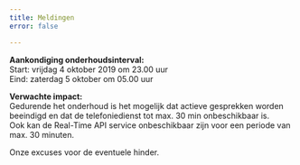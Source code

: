 ```yaml
---
title: Meldingen
error: false

---
```

**Aankondiging onderhoudsinterval:**  
Start: vrijdag 4 oktober 2019 om 23.00 uur  
Eind: zaterdag 5 oktober om 05.00 uur

**Verwachte impact:**  
Gedurende het onderhoud is het mogelijk dat actieve gesprekken worden beeindigd en dat de telefoniedienst tot max. 30 min onbeschikbaar is.  
Ook kan de Real-Time API service onbeschikbaar zijn voor een periode van max. 30 minuten.

Onze excuses voor de eventuele hinder.